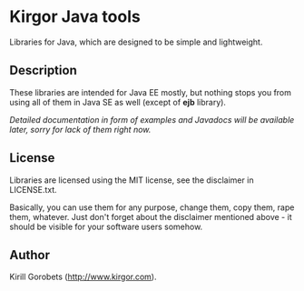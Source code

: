 Kirgor Java tools
=============
Libraries for Java, which are designed to be simple and lightweight.

Description
----------------
These libraries are intended for Java EE mostly, but nothing stops you from using all of them in Java SE as well (except of **ejb** library).

*Detailed documentation in form of examples and Javadocs will be available later, sorry for lack of them right now.*

License
-----------
Libraries are licensed using the MIT license, see the disclaimer in LICENSE.txt. 

Basically, you can use them for any purpose, change them, copy them, rape them, whatever. Just don't forget about the disclaimer mentioned above - it should be visible for your software users somehow.

Author
----------
Kirill Gorobets (http://www.kirgor.com).
